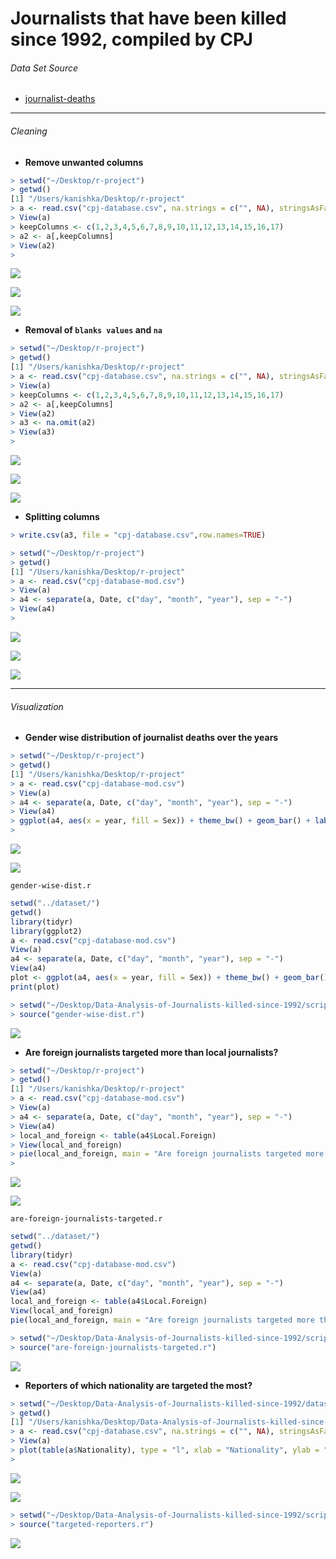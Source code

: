 # Journalists that have been killed since 1992, compiled by CPJ

###### Data Set Source

- [journalist-deaths](https://data.world/journalism/journalist-deaths)

----

###### Cleaning

- **Remove unwanted columns**

```r
> setwd("~/Desktop/r-project")
> getwd()
[1] "/Users/kanishka/Desktop/r-project"
> a <- read.csv("cpj-database.csv", na.strings = c("", NA), stringsAsFactors = FALSE)
> View(a)
> keepColumns <- c(1,2,3,4,5,6,7,8,9,10,11,12,13,14,15,16,17)
> a2 <- a[,keepColumns]
> View(a2)
> 
```

![](images/clean/1.png)

![](images/clean/2.png)

![](images/clean/3.png)

- **Removal of `blanks values` and `na`**

```r
> setwd("~/Desktop/r-project")
> getwd()
[1] "/Users/kanishka/Desktop/r-project"
> a <- read.csv("cpj-database.csv", na.strings = c("", NA), stringsAsFactors = FALSE)
> View(a)
> keepColumns <- c(1,2,3,4,5,6,7,8,9,10,11,12,13,14,15,16,17)
> a2 <- a[,keepColumns]
> View(a2)
> a3 <- na.omit(a2)
> View(a3)
> 
```

![](images/clean/4.png)

![](images/clean/5.png)

![](images/clean/6.png)

- **Splitting columns**

```r
> write.csv(a3, file = "cpj-database.csv",row.names=TRUE)
```

```r
> setwd("~/Desktop/r-project")
> getwd()
[1] "/Users/kanishka/Desktop/r-project"
> a <- read.csv("cpj-database-mod.csv")
> View(a)
> a4 <- separate(a, Date, c("day", "month", "year"), sep = "-")
> View(a4)
> 
```

![](images/clean/7.png)

![](images/clean/8.png)

![](images/clean/9.png)

----

###### Visualization

- **Gender wise distribution of journalist deaths over the years**

```r
> setwd("~/Desktop/r-project")
> getwd()
[1] "/Users/kanishka/Desktop/r-project"
> a <- read.csv("cpj-database-mod.csv")
> View(a)
> a4 <- separate(a, Date, c("day", "month", "year"), sep = "-")
> View(a4)
> ggplot(a4, aes(x = year, fill = Sex)) + theme_bw() + geom_bar() + labs(y = "Count", title = "Gender wise distribution of journalist deaths over the years")
> 
```

![](images/visual/1.png)

![](images/visual/2.png)

`gender-wise-dist.r`

```r
setwd("../dataset/")
getwd()
library(tidyr)
library(ggplot2)
a <- read.csv("cpj-database-mod.csv")
View(a)
a4 <- separate(a, Date, c("day", "month", "year"), sep = "-")
View(a4)
plot <- ggplot(a4, aes(x = year, fill = Sex)) + theme_bw() + geom_bar() + labs(y = "Count", title = "Gender wise distribution of journalist deaths over the years")
print(plot)
```

```r
> setwd("~/Desktop/Data-Analysis-of-Journalists-killed-since-1992/scripts")
> source("gender-wise-dist.r")
```

![](images/visual/3.png)

- **Are foreign journalists targeted more than local journalists?**

```r
> setwd("~/Desktop/r-project")
> getwd()
[1] "/Users/kanishka/Desktop/r-project"
> a <- read.csv("cpj-database-mod.csv")
> View(a)
> a4 <- separate(a, Date, c("day", "month", "year"), sep = "-")
> View(a4)
> local_and_foreign <- table(a4$Local.Foreign)
> View(local_and_foreign)
> pie(local_and_foreign, main = "Are foreign journalists targeted more than local journalists?", col = c('azure', 'darksalmon', 'cyan2'))
> 
```

![](images/visual/4.png)

![](images/visual/5.png)

`are-foreign-journalists-targeted.r`

```r
setwd("../dataset/")
getwd()
library(tidyr)
a <- read.csv("cpj-database-mod.csv")
View(a)
a4 <- separate(a, Date, c("day", "month", "year"), sep = "-")
View(a4)
local_and_foreign <- table(a4$Local.Foreign)
View(local_and_foreign)
pie(local_and_foreign, main = "Are foreign journalists targeted more than local journalists?", col = c('azure', 'darksalmon', 'cyan2'))
```

```r
> setwd("~/Desktop/Data-Analysis-of-Journalists-killed-since-1992/scripts")
> source("are-foreign-journalists-targeted.r")
```

![](images/visual/6.png)

- **Reporters of which nationality are targeted the most?**

```r
> setwd("~/Desktop/Data-Analysis-of-Journalists-killed-since-1992/dataset")
> getwd()
[1] "/Users/kanishka/Desktop/Data-Analysis-of-Journalists-killed-since-1992/dataset"
> a <- read.csv("cpj-database.csv", na.strings = c("", NA), stringsAsFactors = FALSE)
> View(a)
> plot(table(a$Nationality), type = "l", xlab = "Nationality", ylab = "Scale", main = "Reporters of which nationality are targeted the most?", col = "violetred2")
> 
```

![](images/visual/7.png)

![](images/visual/8.png)

```r
> setwd("~/Desktop/Data-Analysis-of-Journalists-killed-since-1992/scripts")
> source("targeted-reporters.r")
```

![](images/visual/9.png)